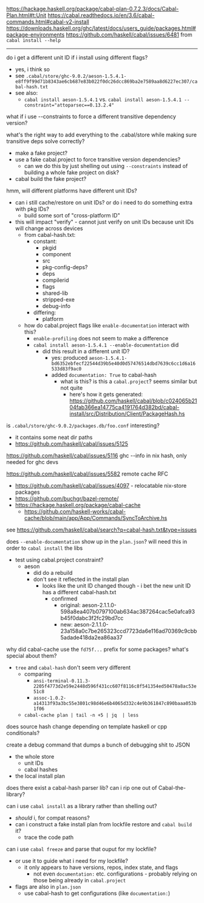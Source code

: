 https://hackage.haskell.org/package/cabal-plan-0.7.2.3/docs/Cabal-Plan.html#t:Unit
https://cabal.readthedocs.io/en/3.6/cabal-commands.html#cabal-v2-install
https://downloads.haskell.org/ghc/latest/docs/users_guide/packages.html#package-environments
https://github.com/haskell/cabal/issues/6481 from `cabal install --help`

----

do i get a different unit ID if i install using different flags?
- yes, i think so
- see `.cabal/store/ghc-9.0.2/aeson-1.5.4.1-e8ff9f99d71b8343ae6cb687e83b022f0dc26dcc869ba2e7589aa8d6227ec307/cabal-hash.txt`
- see also:
  - `cabal install aeson-1.5.4.1` vs. `cabal install aeson-1.5.4.1 --constraint="attoparsec==0.13.2.4"`

what if i use --constraints to force a different transitive dependency version?

what's the right way to add everything to the .cabal/store while making sure transitive deps solve correctly?
- make a fake project?
- use a fake cabal.project to force transitive version dependencies?
  - can we do this by just shelling out using `--constraints` instead of building a whole fake project on disk?
- cabal build the fake project?

hmm, will different platforms have different unit IDs?
- can i still cache/restore on unit IDs? or do i need to do something extra with pkg IDs?
  - build some sort of "cross-platform ID"
- this will impact "verify" - cannot just verify on unit IDs because unit IDs will change across devices
  - from cabal-hash.txt:
    - constant:
      - pkgid
      - component
      - src
      - pkg-config-deps?
      - deps
      - compilerid
      - flags
      - shared-lib
      - stripped-exe
      - debug-info
    - differing:
      - platform
  - how do cabal.project flags like `enable-documentation` interact with this?
    - `enable-profiling` does not seem to make a difference
    - `cabal install aeson-1.5.4.1 --enable-documentation` did
      - did this result in a different unit ID?
        - yes: produced `aeson-1.5.4.1-bd6352ebfecf22544d39b5e40d0d57476514dbd7639c6cc1d6a16533d83f9ac0`
        - added `documentation: True` to cabal-hash
          - what is this? is this a `cabal.project`? seems similar but not quite
            - here's how it gets generated: https://github.com/haskell/cabal/blob/c024065b2104fab366ea14775ca4191764d382bd/cabal-install/src/Distribution/Client/PackageHash.hs

is `.cabal/store/ghc-9.0.2/packages.db/foo.conf` interesting?
  - it contains some neat dir paths
  - https://github.com/haskell/cabal/issues/5125

https://github.com/haskell/cabal/issues/5116 ghc --info in nix hash, only needed for ghc devs


https://github.com/haskell/cabal/issues/5582 remote cache RFC
- https://github.com/haskell/cabal/issues/4097 - relocatable nix-store packages
- https://github.com/buchgr/bazel-remote/
- https://hackage.haskell.org/package/cabal-cache
  - https://github.com/haskell-works/cabal-cache/blob/main/app/App/Commands/SyncToArchive.hs


see https://github.com/haskell/cabal/search?q=cabal-hash.txt&type=issues


does `--enable-documentation` show up in the `plan.json`? will need this in order to `cabal install` the libs
- test using cabal.project constraint?
  - aeson
    - did do a rebuild
    - don't see it reflected in the install plan
      - looks like the unit ID changed though - i bet the new unit ID has a different cabal-hash.txt
        - confirmed
          - original: aeson-2.1.1.0-598a8ea407b0797100ab634ac387264cac5e0afca93b45f0dabc3f2fc29bd7cc
          - new: aeson-2.1.1.0-23a158a0c7be265323ccd7723da6e116ad70369c9cbb5adade418da2ea86aa37


why did cabal-cache use the `fd75f...` prefix for some packages? what's special about them?
- `tree` and `cabal-hash` don't seem very different
  - comparing
    - `ansi-terminal-0.11.3-2205f4773d2e59e2448d596f431cc607f8116c8f541354ed50478a8ac53e51c8`
    - `assoc-1.0.2-a14313f93a3bc55e3801c98d46e6b4065d332c4e9b361847c890baaa053b1f06`
  - `cabal-cache plan | tail -n +5 | jq  | less`

does source hash change depending on template haskell or cpp conditionals?

create a debug command that dumps a bunch of debugging shit to JSON
- the whole store
  - unit IDs
  - cabal hashes
- the local install plan

does there exist a cabal-hash parser lib? can i rip one out of Cabal-the-library?

can i use `cabal install` as a library rather than shelling out?
- _should_ i, for compat reasons?
- can i construct a fake install plan from lockfile restore and `cabal build` it?
  - trace the code path

can i use `cabal freeze` and parse that ouput for my lockfile?
- or use it to guide what i need for my lockfile?
  - it only appears to have versions, repos, index state, and flags
    - not even `documentation:` etc. configurations - probably relying on those being already in `cabal.project`
- flags are also in `plan.json`
  - use cabal-hash to get configurations (like `documentation:`)
